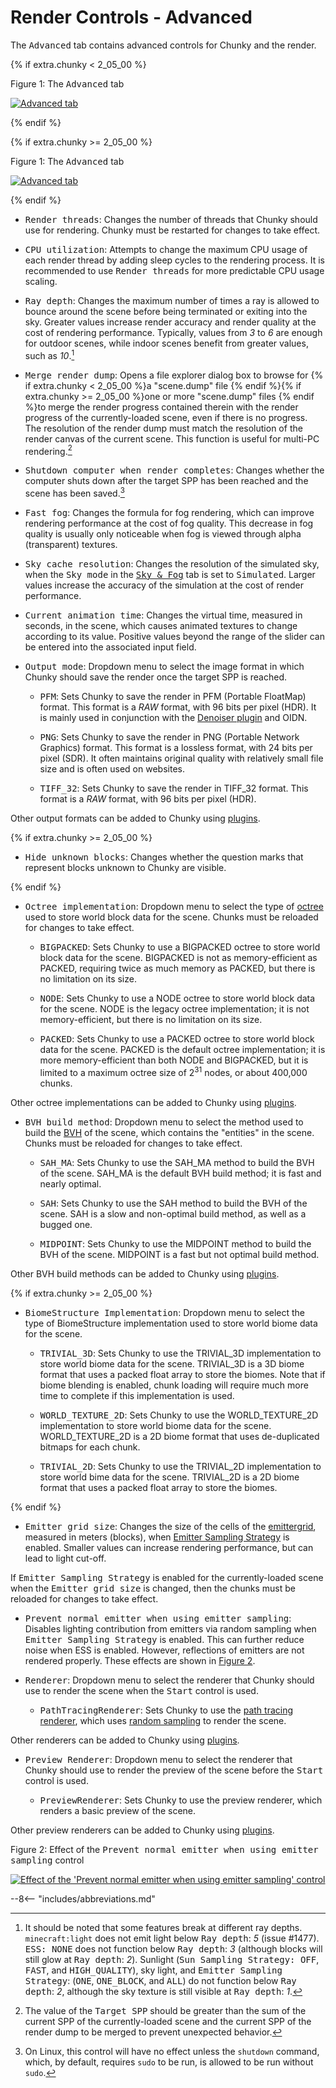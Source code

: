 # Render Controls - Advanced

The <samp>Advanced</samp> tab contains advanced controls for Chunky and the render.

{% if extra.chunky < 2_05_00 %}

<div class="figure" id="figure-1">
  <p class="figure">Figure 1: The <samp>Advanced</samp> tab</p>
  <div class="figureimgcontainer">
    <a href="../../../../../img/reference/user_interface/chunky/render_controls/advanced/advanced_tab-stable.png">
      <img class="figure" src="../../../../../img/reference/user_interface/chunky/render_controls/advanced/advanced_tab-stable.png" alt="Advanced tab">
    </a>
  </div>
</div>

{% endif %}

{% if extra.chunky >= 2_05_00 %}

<div class="figure" id="figure-1">
  <p class="figure">Figure 1: The <samp>Advanced</samp> tab</p>
  <div class="figureimgcontainer">
    <a href="../../../../../img/reference/user_interface/chunky/render_controls/advanced/advanced_tab-snapshot.png">
      <img class="figure" src="../../../../../img/reference/user_interface/chunky/render_controls/advanced/advanced_tab-snapshot.png" alt="Advanced tab">
    </a>
  </div>
</div>

{% endif %}

- <samp>Render threads</samp>: Changes the number of threads that Chunky should use for rendering. Chunky must be restarted for changes to take effect.

- <samp>CPU utilization</samp>: Attempts to change the maximum CPU usage of each render thread by adding sleep cycles to the rendering process. It is recommended to use <samp>Render threads</samp> for more predictable CPU usage scaling.

- <samp>Ray depth</samp>: Changes the maximum number of times a ray is allowed to bounce around the scene before being terminated or exiting into the sky. Greater values increase render accuracy and render quality at the cost of rendering performance. Typically, values from *3* to *6* are enough for outdoor scenes, while indoor scenes benefit from greater values, such as *10*.[^1]

- <samp>Merge render dump</samp>: Opens a file explorer dialog box to browse for {% if extra.chunky < 2_05_00 %}a "scene.dump" file {% endif %}{% if extra.chunky >= 2_05_00 %}one or more "scene.dump" files {% endif %}to merge the render progress contained therein with the render progress of the currently-loaded scene, even if there is no progress. The resolution of the render dump must match the resolution of the render canvas of the current scene. This function is useful for multi-PC rendering.[^2]

- <samp>Shutdown computer when render completes</samp>: Changes whether the computer shuts down after the target SPP has been reached and the scene has been saved.[^3]

- <samp>Fast fog</samp>: Changes the formula for fog rendering, which can improve rendering performance at the cost of fog quality. This decrease in fog quality is usually only noticeable when fog is viewed through alpha (transparent) textures.

- <samp>Sky cache resolution</samp>: Changes the resolution of the simulated sky, when the <samp>Sky mode</samp> in the [<samp>Sky & Fog</samp>](../sky_and_fog#sky-mode-settings) tab is set to <samp>Simulated</samp>. Larger values increase the accuracy of the simulation at the cost of render performance.

- <samp>Current animation time</samp>: Changes the virtual time, measured in seconds, in the scene, which causes animated textures to change according to its value. Positive values beyond the range of the slider can be entered into the associated input field.

- <samp>Output mode</samp>: Dropdown menu to select the image format in which Chunky should save the render once the target SPP is reached.

    - <samp>PFM</samp>: Sets Chunky to save the render in PFM (Portable FloatMap) format. This format is a *RAW* format, with 96 bits per pixel (HDR). It is mainly used in conjunction with the [Denoiser plugin](../../../../../plugins/plugin_list#denoising-plugin) and OIDN.
    
    - <samp>PNG</samp>: Sets Chunky to save the render in PNG (Portable Network Graphics) format. This format is a lossless format, with 24 bits per pixel (SDR). It often maintains original quality with relatively small file size and is often used on websites.

    - <samp>TIFF_32</samp>: Sets Chunky to save the render in TIFF_32 format. This format is a *RAW* format, with 96 bits per pixel (HDR).

Other output formats can be added to Chunky using [plugins](../../../../../plugins/chunky_plugins).

{% if extra.chunky >= 2_05_00 %}

- <samp>Hide unknown blocks</samp>: Changes whether the question marks that represent blocks unknown to Chunky are visible.

{% endif %}

- <samp>Octree implementation</samp>: Dropdown menu to select the type of [octree](../../../../technical/scene_format#octree) used to store world block data for the scene. Chunks must be reloaded for changes to take effect.

    - <samp>BIGPACKED</samp>: Sets Chunky to use a BIGPACKED octree to store world block data for the scene. BIGPACKED is not as memory-efficient as PACKED, requiring twice as much memory as PACKED, but there is no limitation on its size.

    - <samp>NODE</samp>: Sets Chunky to use a NODE octree to store world block data for the scene. NODE is the legacy octree implementation; it is not memory-efficient, but there is no limitation on its size.

    - <samp>PACKED</samp>: Sets Chunky to use a PACKED octree to store world block data for the scene. PACKED is the default octree implementation; it is more memory-efficient than both NODE and BIGPACKED, but it is limited to a maximum octree size of 2<sup>31</sup> nodes, or about 400,000 chunks.

Other octree implementations can be added to Chunky using [plugins](../../../../../plugins/chunky_plugins).

- <samp>BVH build method</samp>: Dropdown menu to select the method used to build the [BVH](../../../../../user_guides/introduction/path_tracing#bounding-volume-hierarchy-bvh) of the scene, which contains the "entities" in the scene. Chunks must be reloaded for changes to take effect.

    - <samp>SAH_MA</samp>: Sets Chunky to use the SAH_MA method to build the BVH of the scene. SAH_MA is the default BVH build method; it is fast and nearly optimal.

    - <samp>SAH</samp>: Sets Chunky to use the SAH method to build the BVH of the scene. SAH is a slow and non-optimal build method, as well as a bugged one.

    - <samp>MIDPOINT</samp>: Sets Chunky to use the MIDPOINT method to build the BVH of the scene. MIDPOINT is a fast but not optimal build method.

Other BVH build methods can be added to Chunky using [plugins](../../../../../plugins/chunky_plugins).

{% if extra.chunky >= 2_05_00 %}

- <samp>BiomeStructure Implementation</samp>: Dropdown menu to select the type of BiomeStructure implementation used to store world biome data for the scene.

    - <samp>TRIVIAL_3D</samp>: Sets Chunky to use the TRIVIAL_3D implementation to store world biome data for the scene. TRIVIAL_3D is a 3D biome format that uses a packed float array to store the biomes. Note that if biome blending is enabled, chunk loading will require much more time to complete if this implementation is used.

    - <samp>WORLD_TEXTURE_2D</samp>: Sets Chunky to use the WORLD_TEXTURE_2D implementation to store world biome data for the scene. WORLD_TEXTURE_2D is a 2D biome format that uses de-duplicated bitmaps for each chunk.

    - <samp>TRIVIAL_2D</samp>: Sets Chunky to use the TRIVIAL_2D implementation to store world bime data for the scene. TRIVIAL_2D is a 2D biome format that uses a packed float array to store the biomes.

{% endif %}

- <samp>Emitter grid size</samp>: Changes the size of the cells of the [emittergrid](../../../../technical/scene_format#emittergrid), measured in meters (blocks), when [Emitter Sampling Strategy](../../../../../user_guides/introduction/next_event_estimation#emitter-sampling-strategy-ess) is enabled. Smaller values can increase rendering performance, but can lead to light cut-off.

If <samp>Emitter Sampling Strategy</samp> is enabled for the currently-loaded scene when the <samp>Emitter grid size</samp> is changed, then the chunks must be reloaded for changes to take effect.

- <samp>Prevent normal emitter when using emitter sampling</samp>: Disables lighting contribution from emitters via random sampling when <samp>Emitter Sampling Strategy</samp> is enabled. This can further reduce noise when ESS is enabled. However, reflections of emitters are not rendered properly. These effects are shown in [Figure 2](#figure-2).

- <samp>Renderer</samp>: Dropdown menu to select the renderer that Chunky should use to render the scene when the <samp>Start</samp> control is used.

    - <samp>PathTracingRenderer</samp>: Sets Chunky to use the [path tracing renderer](../../../../../user_guides/introduction/path_tracing), which uses [random sampling](../../../../../user_guides/introduction/samples_and_noise) to render the scene.

Other renderers can be added to Chunky using [plugins](../../../../../plugins/chunky_plugins).

- <samp>Preview Renderer</samp>: Dropdown menu to select the renderer that Chunky should use to render the preview of the scene before the <samp>Start</samp> control is used.

    - <samp>PreviewRenderer</samp>: Sets Chunky to use the preview renderer, which renders a basic preview of the scene.

Other preview renderers can be added to Chunky using [plugins](../../../../../plugins/chunky_plugins).

<div class="figure" id="figure-2">
  <p class="figure">Figure 2: Effect of the <samp>Prevent normal emitter when using emitter sampling</samp> control</p>
  <div class="figureimgcontainer">
    <a href="../../../../../img/reference/user_interface/chunky/render_controls/advanced/examples/prevent_normal_emitter_when_using_emitter_sampling.png">
      <img class="figure" src="../../../../../img/reference/user_interface/chunky/render_controls/advanced/examples/prevent_normal_emitter_when_using_emitter_sampling.png" alt="Effect of the 'Prevent normal emitter when using emitter sampling' control">
    </a>
  </div>
</div>

[^1]: It should be noted that some features break at different ray depths. `minecraft:light` does not emit light below <samp style="font-size: 1em;">Ray depth</samp>: *5* (issue #1477). <samp style="font-size: 1em;">ESS: NONE</samp> does not function below <samp  style="font-size: 1em;">Ray depth</samp>: *3* (although blocks will still glow at <samp style="font-size: 1em;">Ray depth</samp>: *2*). Sunlight (<samp style="font-size: 1em;">Sun Sampling Strategy: OFF</samp>, <samp style="font-size: 1em;">FAST</samp>, and <samp style="font-size: 1em;">HIGH_QUALITY</samp>), sky light, and <samp style="font-size: 1em;">Emitter Sampling Strategy</samp>: (<samp style="font-size: 1em;">ONE</samp>, <samp style="font-size: 1em;">ONE_BLOCK</samp>, and <samp style="font-size: 1em;">ALL</samp>) do not function below <samp style="font-size: 1em;">Ray depth</samp>: *2*, although the sky texture is still visible at <samp style="font-size: 1em;">Ray depth</samp>: *1*.

[^2]: The value of the <samp>Target SPP</samp> should be greater than the sum of the current SPP of the currently-loaded scene and the current SPP of the render dump to be merged to prevent unexpected behavior.

[^3]: On Linux, this control will have no effect unless the `shutdown` command, which, by default, requires `sudo` to be run, is allowed to be run without `sudo`.

--8<-- "includes/abbreviations.md"
